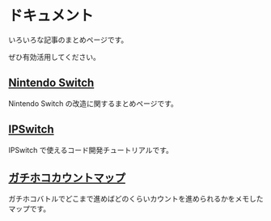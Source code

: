 # ドキュメント

いろいろな記事のまとめページです。

ぜひ有効活用してください。

## [Nintendo Switch](/posts/2021/04/28/nintendoswitch.html)

Nintendo Switch の改造に関するまとめページです。

## [IPSwitch](/ipswitch)

IPSwitch で使えるコード開発チュートリアルです。

## [ガチホコカウントマップ](/posts/2019/01/01/rainmakermap.html)

ガチホコバトルでどこまで進めばどのくらいカウントを進められるかをメモしたマップです。
